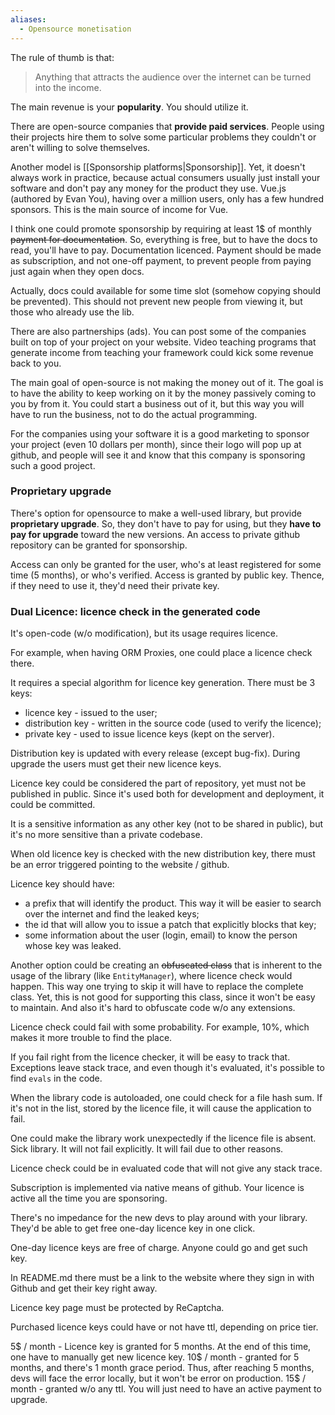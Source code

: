 ```yaml
---
aliases:
  - Opensource monetisation
---
```

The rule of thumb is that:

> Anything that attracts the audience over the internet can be turned into the income.

The main revenue is your **popularity**. You should utilize it.

There are open-source companies that **provide paid services**. People using their projects hire them to solve some particular problems they couldn't or aren't willing to solve themselves.

Another model is [[Sponsorship platforms|Sponsorship]]. Yet, it doesn't always work in practice, because actual consumers usually just install your software and don't pay any money for the product they use. Vue.js (authored by Evan You), having over a million users, only has a few hundred sponsors. This is the main source of income for Vue.

I think one could promote sponsorship by requiring at least 1$ of monthly <strike>payment for documentation</strike>. So, everything is free, but to have the docs to read, you'll have to pay. Documentation licenced. Payment should be made as subscription, and not one-off payment, to prevent people from paying just again when they open docs.

Actually, docs could available for some time slot (somehow copying should be prevented). This should not prevent new people from viewing it, but those who already use the lib.

There are also partnerships (ads). You can post some of the companies built on top of your project on your website. Video teaching programs that generate income from teaching your framework could kick some revenue back to you.

The main goal of open-source is not making the money out of it. The goal is to have the ability to keep working on it by the money passively coming to you by from it. You could start a business out of it, but this way you will have to run the business, not to do the actual programming.

For the companies using your software it is a good marketing to sponsor your project (even 10 dollars per month), since their logo will pop up at github, and people will see it and know that this company is sponsoring such a good project.

### Proprietary upgrade

There's option for opensource to make a well-used library, but provide **proprietary upgrade**. So, they don't have to pay for using, but they **have to pay for upgrade** toward the new versions. An access to private github repository can be granted for sponsorship.

Access can only be granted for the user, who's at least registered for some time (5 months), or who's verified. Access is granted by public key. Thence, if they need to use it, they'd need their private key.

### Dual Licence: licence check in the generated code

It's open-code (w/o modification), but its usage requires licence.

For example, when having ORM Proxies, one could place a licence check there.

It requires a special algorithm for licence key generation. 
There must be 3 keys:
- licence key - issued to the user;
- distribution key - written in the source code (used to verify the licence);
- private key - used to issue licence keys (kept on the server).

Distribution key is updated with every release (except bug-fix).
During upgrade the users must get their new licence keys.

Licence key could be considered the part of repository, yet must not be published in public. Since it's used both for development and deployment, it could be committed. 

It is a sensitive information as any other key (not to be shared in public), but it's no more sensitive than a private codebase.

When old licence key is checked with the new distribution key, there must be an error triggered pointing to the website / github.

Licence key should have:
- a prefix that will identify the product. This way it will be easier to search over the internet and find the leaked keys;
- the id that will allow you to issue a patch that explicitly blocks that key;
- some information about the user (login, email) to know the person whose key was leaked.

Another option could be creating an <strike>obfuscated class</strike> that is inherent to the usage of the library (like `EntityManager`), where licence check would happen. This way one trying to skip it will have to replace the complete class. Yet, this is not good for supporting this class, since it won't be easy to maintain. And also it's hard to obfuscate code w/o any extensions.

Licence check could fail with some probability. For example, 10%, which makes it more trouble to find the place.

If you fail right from the licence checker, it will be easy to track that. Exceptions leave stack trace, and even though it's evaluated, it's possible to find `evals` in the code.

When the library code is autoloaded, one could check for a file hash sum. If it's not in the list, stored by the licence file, it will cause the application to fail.

One could make the library work unexpectedly if the licence file is absent. Sick library. It will not fail explicitly. It will fail due to other reasons.

Licence check could be in evaluated code that will not give any stack trace.

Subscription is implemented via native means of github. Your licence is active all the time you are sponsoring.

There's no impedance for the new devs to play around with your library. They'd be able to get free one-day licence key in one click. 

One-day licence keys are free of charge.
Anyone could go and get such key.

In README.md there must be a link to the website where they sign in with Github and get their key right away.

Licence key page must be protected by ReCaptcha.

Purchased licence keys could have or not have ttl, depending on price tier.

5$ / month - Licence key is granted for 5 months. At the end of this time, one have to manually get new licence key.
10$ / month - granted for 5 months, and there's 1 month grace period. Thus, after reaching 5 months, devs will face the error locally, but it won't be error on production.
15$ / month - granted w/o any ttl. You will just need to have an active payment to upgrade.
